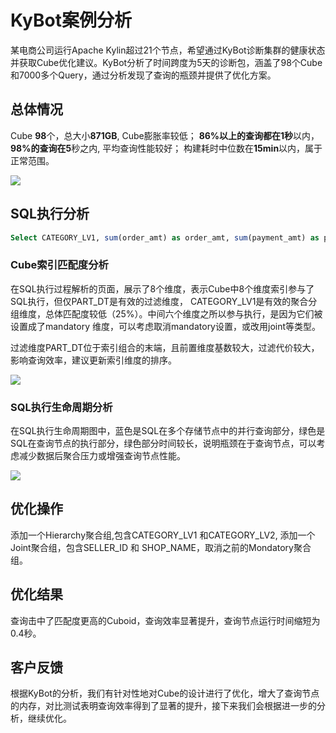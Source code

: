 # KyBot案例分析

某电商公司运行Apache Kylin超过21个节点，希望通过KyBot诊断集群的健康状态并获取Cube优化建议。KyBot分析了时间跨度为5天的诊断包，涵盖了98个Cube和7000多个Query，通过分析发现了查询的瓶颈并提供了优化方案。

## 总体情况

Cube **98**个，总大小**871GB**, Cube膨胀率较低；
**86%**以上的查询都在**1秒**以内，**98%**的查询在**5**秒之内, 平均查询性能较好；
构建耗时中位数在**15min**以内，属于正常范围。

![](https://kyligence.io/wp-content/uploads/2016/11/01-1.png)


## SQL执行分析

```sql
Select CATEGORY_LV1, sum(order_amt) as order_amt, sum(payment_amt) as payment_amt, sum(discount_amt) as discount_amt, sum(shipping_fee) as shipping_fee, sum(tax_amt) astax_amt, sum(coupon_amt) as coupon_amt, count(distinct CUSTOMER_ID) as uv, count(distinct SHIPPING_AGT_ID) as shipping_agt, count(distinct province_id) as province from t_sales_order WHERE PART_DT > ’20160901’ and  PART_DT < ’20161001’ group by CATEGORY_LV1 order by CATEGORY_LV1
```

### Cube索引匹配度分析
在SQL执行过程解析的页面，展示了8个维度，表示Cube中8个维度索引参与了SQL执行，但仅PART_DT是有效的过滤维度， CATEGORY_LV1是有效的聚合分组维度，总体匹配度较低（25%）。中间六个维度之所以参与执行，是因为它们被设置成了mandatory 维度，可以考虑取消mandatory设置，或改用joint等类型。

过滤维度PART_DT位于索引组合的末端，且前置维度基数较大，过滤代价较大，影响查询效率，建议更新索引维度的排序。

![](https://kyligence.io/wp-content/uploads/2016/11/02-1.png)

### SQL执行生命周期分析

在SQL执行生命周期图中，蓝色是SQL在多个存储节点中的并行查询部分，绿色是SQL在查询节点的执行部分，绿色部分时间较长，说明瓶颈在于查询节点，可以考虑减少数据后聚合压力或增强查询节点性能。

![](https://kyligence.io/wp-content/uploads/2016/11/03-1.png)

## 优化操作

添加一个Hierarchy聚合组,包含CATEGORY_LV1 和CATEGORY_LV2, 添加一个Joint聚合组，包含SELLER_ID 和 SHOP_NAME，取消之前的Mondatory聚合组。

## 优化结果

查询击中了匹配度更高的Cuboid，查询效率显著提升，查询节点运行时间缩短为0.4秒。

## 客户反馈

根据KyBot的分析，我们有针对性地对Cube的设计进行了优化，增大了查询节点的内存，对比测试表明查询效率得到了显著的提升，接下来我们会根据进一步的分析，继续优化。